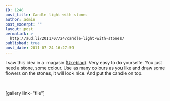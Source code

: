 ```yaml
---
ID: 1248
post_title: Candle light with stones
author: admin
post_excerpt: ""
layout: post
permalink: >
  http://aud.li/2011/07/24/candle-light-with-stones/
published: true
post_date: 2011-07-24 16:27:59
---
```

I saw this idea in a  magasin (<a href="http://www.klikk.no/norskukeblad/">Ukeblad</a>). Very easy to do yourselfe. You just need a stone, some colour. Use as many colours as you like and draw some flowers on the stones, it will look nice. And put the candle on top.

&nbsp;

[gallery link="file"]

&nbsp;